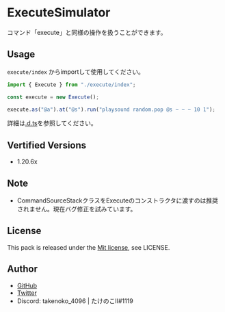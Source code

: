 # ExecuteSimulator

コマンド「execute」と同様の操作を扱うことができます。

## Usage

`execute/index` からimportして使用してください。

```js
import { Execute } from "./execute/index";

const execute = new Execute();

execute.as("@a").at("@s").run("playsound random.pop @s ~ ~ ~ 10 1");
```

詳細は[.d.ts](/scripts/execute/Execute.d.ts)を参照してください。

## Vertified Versions

- 1.20.6x

## Note

- CommandSourceStackクラスをExecuteのコンストラクタに渡すのは推奨されません。現在バグ修正を試みています。

## License

This pack is released under the [Mit license](https://en.wikipedia.org/wiki/MIT_License), see LICENSE.

## Author

- [GitHub](https://github.com/Takenoko-II)
- [Twitter](https://twitter.com/Takenoko_4096)
- Discord: takenoko_4096 | たけのこII#1119

